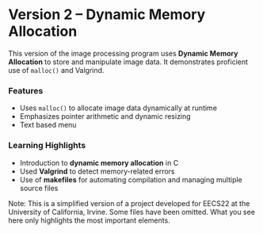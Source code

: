 # Version 2 – Dynamic Memory Allocation
This version of the image processing program uses **Dynamic Memory Allocation** to store and manipulate image data. It demonstrates proficient use of `malloc()` and Valgrind.

### Features
- Uses `malloc()` to allocate image data dynamically at runtime
- Emphasizes pointer arithmetic and dynamic resizing
- Text based menu

### Learning Highlights
- Introduction to **dynamic memory allocation** in C
- Used **Valgrind** to detect memory-related errors
- Use of **makefiles** for automating compilation and managing multiple source files

Note: This is a simplified version of a project developed for EECS22 at the University of California, Irvine. Some files have been omitted. What you see here only highlights the most important elements.

